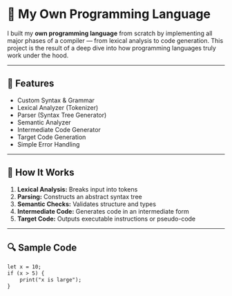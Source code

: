 # 🔧 My Own Programming Language

I built my **own programming language** from scratch by implementing all major phases of a compiler — from lexical analysis to code generation. This project is the result of a deep dive into how programming languages truly work under the hood.

---

## 🚀 Features

- Custom Syntax & Grammar
- Lexical Analyzer (Tokenizer)
- Parser (Syntax Tree Generator)
- Semantic Analyzer
- Intermediate Code Generator
- Target Code Generation
- Simple Error Handling

---

## 📖 How It Works

1. **Lexical Analysis:** Breaks input into tokens  
2. **Parsing:** Constructs an abstract syntax tree  
3. **Semantic Checks:** Validates structure and types  
4. **Intermediate Code:** Generates code in an intermediate form  
5. **Target Code:** Outputs executable instructions or pseudo-code

---

## 🔍 Sample Code

```txt
let x = 10;
if (x > 5) {
    print("x is large");
}
